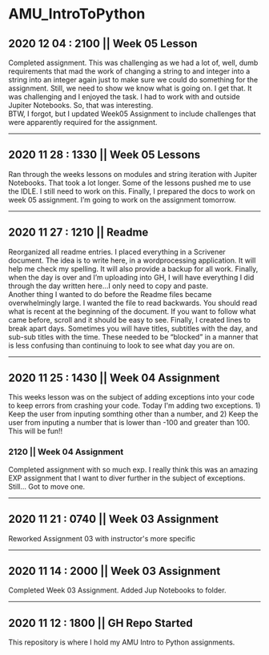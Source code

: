 # AMU_IntroToPython

## 2020 12 04 : 2100 || Week 05 Lesson
Completed assignment.  This was challenging as we had a lot of, well, dumb requirements that mad the work of changing a string to and integer into a string into an integer again just to make sure we could do something for the assignment.  Still, we need to show we know what is going on. I get that.  It was challenging and I enjoyed the task.  I had to work with and outside Jupiter Notebooks.  So, that was interesting.  
BTW, I forgot, but I updated Week05 Assignment to include challenges that were apparently required for the assignment.  

-----------------------------------------------------------------------------

## 2020 11 28 : 1330 || Week 05 Lessons
Ran through the weeks lessons on modules and string iteration with Jupiter Notebooks.  That took a lot longer.  Some of the lessons pushed me to use the IDLE.  I still need to work on this.  Finally, I prepared the docs to work on week 05 assignment.  I’m going to work on the assignment tomorrow.

-----------------------------------------------------------------------------

## 2020 11 27 : 1210 || Readme
Reorganized all readme entries.  I placed everything in a Scrivener document.  The idea is to write here, in a wordprocessing application.  It will help me check my spelling.  It will also provide a backup for all work.  Finally, when the day is over and I’m uploading into GH, I will have everything I did through the day written here…I only need to copy and paste.  
Another thing I wanted to do before the Readme files became overwhelmingly large.  I wanted the file to read backwards.  You should read what is recent at the beginning of the document.  If you want to follow what came before, scroll and it should be easy to see.  Finally, I created lines to break apart days.  Sometimes you will have titles, subtitles with the day, and sub-sub titles with the time.  These needed to be “blocked” in a manner that is less confusing than continuing to look to see what day you are on.  

-----------------------------------------------------------------------------

## 2020 11 25 : 1430 || Week 04 Assignment
This weeks lesson was on the subject of adding exceptions into your code to keep errors from crashing your code.  Today I'm adding two exceptions.  1) Keep the user from inputing somthing other than a number, and 2) Keep the user from inputing a number that is lower than -100 and greater than 100.  This will be fun!!

### 2120 || Week 04 Assignment
Completed assignment with so much exp.  I really think this was an amazing EXP assignment that I want to diver further in the subject of exceptions.  Still... Got to move one.

-----------------------------------------------------------------------------

## 2020 11 21 : 0740 || Week 03 Assignment
Reworked Assignment 03 with instructor's more specific 

-----------------------------------------------------------------------------

## 2020 11 14 : 2000 || Week 03 Assignment
Completed Week 03 Assignment.  Added Jup Notebooks to folder.  

-----------------------------------------------------------------------------

## 2020 11 12 : 1800 || GH Repo Started
This repository is where I hold my AMU Intro to Python assignments.  

